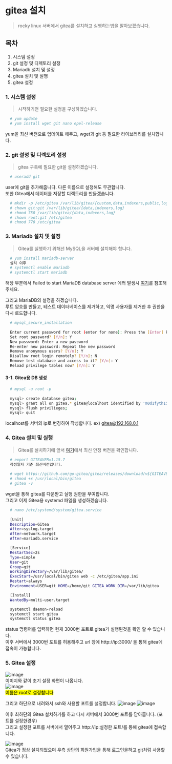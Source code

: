 # gitea 설치
> rocky linux 서버에서 gitea를 설치하고 실행하는법을 알아보겠습니다.

## 목차
1. 시스템 설정
2. git 설정 및 디렉토리 설정
3. Mariadb 설치 및 설정 
4. gitea 설치 및 실행
5. gitea 설정

### 1. 시스템 설정
> 시작하기전 필요한 설정을 구성하겠습니다.

```bash
  # yum update
  # yum install wget git nano epel-release
```
yum을 최신 버전으로 업데이트 해주고, wget과 git 등 필요한 라이브러리를 설치합니다.

### 2. git 설정 및 디렉토리 설정
> gitea 구축에 필요한 git을 설정하겠습니다.

```bash
  # useradd git
```
user에 git을 추가해줍니다. 다른 이름으로 설정해도 무관합니다.   
또한 Gitea에서 데이터를 저장할 디렉토리를 만들겠습니다.
```bash
  # mkdir -p /etc/gitea /var/lib/gitea/{custom,data,indexers,public,log}
  # chown git:git /var/lib/gitea/{data,indexers,log}
  # chmod 750 /var/lib/gitea/{data,indexers,log}
  # chown root:git /etc/gitea
  # chmod 770 /etc/gitea
```

### 3. Mariadb 설치 및 설정
> Gitea를 실행하기 위해선 MySQL을 서버에 설치해야 합니다.

```bash
  # yum install mariadb-server
  설치 이후 
  # systemctl enable mariadb
  # systemctl start mariadb
```
해당 부분에서 Failed to start MariaDB database server 에러 발생시 [여기](http://gotopark.blogspot.com/2015/01/centos-7.html)를 참조해주세요.   

그리고 MariaDB의 설정을 하겠습니다.   
루트 암호를 만들고, 테스트 데이터베이스를 제거하고, 익명 사용자를 제거한 후 권한을 다시 로드합니다.
```bash
  # mysql_secure_installation
  
  Enter current password for root (enter for none): Press the [Enter] key on your keyboard. No password is set by default
  Set root password? [Y/n]: Y
  New password: Enter a new password
  Re-enter new password: Repeat the new password
  Remove anonymous users? [Y/n]: Y
  Disallow root login remotely? [Y/n]: N   
  Remove test database and access to it? [Y/n]: Y
  Reload privilege tables now? [Y/n]: Y
```

#### 3-1. Gitea용 DB 생성
```bash
  # mysql -u root -p
  
  mysql> create database gitea;
  mysql> grant all on gitea.* gitea@localhost identified by 'm0d1fyth15';
  mysql> flush privilieges;
  mysql> quit
```
localhost를 서버의 ip로 변경하여 작성합니다. ex) gitea@192.168.0.1

### 4. Gitea 설치 및 실행
> Gitea를 설치하기에 앞서 [여기](https://github.com/go-gitea/gitea/releases)에서 최신 안정 버전을 확인합니다.

```bash
  # export GITEAVER=1.15.7
  작성일자 기준 최신버전입니다.
  
  # wget https://github.com/go-gitea/gitea/releases/download/v${GITEAVER}/gitea-${GITEAVER}-linux-amd64 -O /usr/local/bin/gitea
  # chmod +x /usr/local/bin/gitea
  # gitea -v
```
wget을 통해 gitea를 다운받고 실행 권한을 부여합니다.   
그리고 이제 Gitea용 systemd 파일을 생성하겠습니다.
```bash 
  # nano /etc/systemd/system/gitea.service
  
  [Unit]
  Description=Gitea
  After=syslog.target
  After=network.target
  After=mariadb.service

  [Service]
  RestartSec=2s
  Type=simple
  User=git
  Group=git
  WorkingDirectory=/var/lib/gitea/
  ExecStart=/usr/local/bin/gitea web -c /etc/gitea/app.ini
  Restart=always
  Environment=USER=git HOME=/home/git GITEA_WORK_DIR=/var/lib/gitea

  [Install]
  WantedBy=multi-user.target
```
```bash
  systemctl daemon-reload
  systemctl start gitea
  systemctl status gitea
```
status 명령어를 입력하면 현재 3000번 포트로 gitea가 실행된것을 확인 할 수 있습니다.   
이후 서버에서 3000번 포트를 허용해주고 url 창에 http://ip:3000/ 을 통해 gitea에 접속이 가능합니다.

### 5. Gitea 설정
![image](https://user-images.githubusercontent.com/69878816/145341646-baaa5b30-31db-4c8b-a6ee-9a698cbed5b1.png)   
이미지와 같이 초기 설정 화면이 나옵니다.   
![image](https://user-images.githubusercontent.com/69878816/145342219-c96697f2-fc8c-4a7d-808d-df6e338216ad.png)   
<mark>이름은 root로 설정합니다</mark>
   
그리고 하단으로 내려와서 ssh와 사용할 포트를 설정합니다.
![image](https://user-images.githubusercontent.com/69878816/145342764-7f939cab-70dc-4598-953c-94063c7b0697.png)
![image](https://user-images.githubusercontent.com/69878816/145342892-6acf4c7d-9573-4d39-aa77-f62a19c7a8ab.png)   

이후 최하단의 Gitea 설치하기를 하고 다시 서버에서 3000번 포트를 닫아줍니다. (포트를 설정한경우)   
그리고 설정한 포트를 서버에서 열어주고 http://ip:설정한 포트/를 통해 gitea에 접속합니다.   

![image](https://user-images.githubusercontent.com/69878816/145344781-0cd29b15-1892-41a0-846b-4c98f73f54ea.png)   
Gitea가 정상 설치되었으며 우측 상단의 회원가입을 통해 로그인을하고 git처럼 사용할 수 있습니다.

